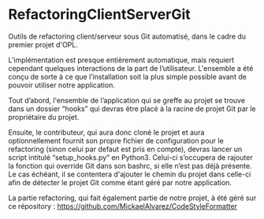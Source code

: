 # RefactoringClientServerGit
Outils de refactoring client/serveur sous Git automatisé, dans le cadre du premier projet d'OPL.

  L’implémentation est presque entièrement automatique, mais requiert cependant quelques interactions de la part de l’utilisateur. L'ensemble a été conçu de sorte à ce que l’installation soit la plus simple possible avant de pouvoir utiliser notre application.

  Tout d’abord, l'ensemble de l’application qui se greffe au projet se trouve dans un dossier “hooks” qui devras être placé à la racine de projet Git par le propriétaire du projet.

  Ensuite, le contributeur, qui aura donc cloné le projet et aura optionnellement fournit son propre fichier de configuration pour le refactoring (sinon celui par defaut est pris en compte), devras lancer un script intitulé “setup_hooks.py” en Python3. Celui-ci s’occupera de rajouter la fonction qui override Git dans son bashrc, si elle n’est pas déjà présente. Le cas échéant, il se contentera d'ajouter le chemin du projet dans celle-ci afin de détecter le projet Git comme étant géré par notre application.

  La partie refactoring, qui fait également partie de notre projet, à été géré sur ce répository : https://github.com/MickaelAlvarez/CodeStyleFormatter
